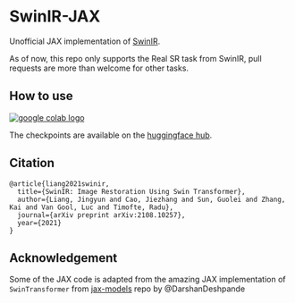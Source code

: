 # SwinIR-JAX

Unofficial JAX implementation of [SwinIR](https://github.com/JingyunLiang/SwinIR).

As of now, this repo only supports the Real SR task from SwinIR, pull requests are more than welcome for other tasks. 

## How to use

[ <a target="_blank" href="https://colab.research.google.com/github/patil-suraj/SwinIR-JAX/blob/main/swin_ir_jax.ipynb"><img src="https://colab.research.google.com/assets/colab-badge.svg" alt="google colab logo"></a>](https://colab.research.google.com/github/patil-suraj/SwinIR-JAX/blob/main/swin_ir_jax.ipynb)

The checkpoints are available on the [huggingface hub](https://huggingface.co/models?other=swin-ir).

## Citation
    @article{liang2021swinir,
      title={SwinIR: Image Restoration Using Swin Transformer},
      author={Liang, Jingyun and Cao, Jiezhang and Sun, Guolei and Zhang, Kai and Van Gool, Luc and Timofte, Radu},
      journal={arXiv preprint arXiv:2108.10257},
      year={2021}
    }

## Acknowledgement
Some of the JAX code is adapted from the amazing JAX implementation of `SwinTransformer` from [jax-models](https://github.com/DarshanDeshpande/jax-models) repo by @DarshanDeshpande
